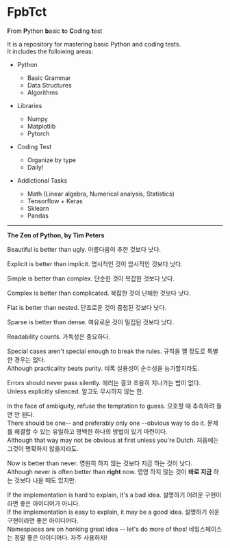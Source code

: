 # FpbTct
**F**rom **P**ython **b**asic **t**o **C**oding **t**est

It is a repository for mastering basic Python and coding tests.  
It includes the following areas:

- Python
  - Basic Grammar
  - Data Structures
  - Algorithms

- Libraries
  - Numpy
  - Matplotlib
  - Pytorch

- Coding Test
  - Organize by type
  - Daily!

- Addictional Tasks
  - Math (Linear algebra, Numerical analysis, Statistics)
  - Tensorflow + Keras
  - Sklearn
  - Pandas

------
**The Zen of Python, by Tim Peters**

Beautiful is better than ugly. 아름다움이 추한 것보다 낫다.

Explicit is better than implicit. 명시적인 것이 암시적인 것보다 낫다.

Simple is better than complex. 단순한 것이 복잡한 것보다 낫다.

Complex is better than complicated. 복잡한 것이 난해한 것보다 낫다.

Flat is better than nested. 단조로운 것이 중첩된 것보다 낫다.

Sparse is better than dense. 여유로운 것이 밀집된 것보다 낫다.

Readability counts. 가독성은 중요하다.

Special cases aren't special enough to break the rules. 규칙을 꺨 정도로 특별한 경우는 없다.  
Although practicality beats purity. 비록 실용성이 순수성을 능가할지라도.

Errors should never pass silently. 에러는 결코 조용히 지나가는 법이 없다.  
Unless explicitly silenced. 알고도 무시하지 않는 한.

In the face of ambiguity, refuse the temptation to guess. 모호할 때 추측하려 들면 안 된다.  
There should be one-- and preferably only one --obvious way to do it. 문제를 해결할 수 있는 유일하고 명백한 하나의 방법이 있기 마련이다.  
Although that way may not be obvious at first unless you're Dutch. 처음에는 그것이 명확하지 않을지라도.

Now is better than never. 영원히 하지 않는 것보다 지금 하는 것이 낫다.  
Although never is often better than **right** now. 영영 하지 않는 것이 **바로 지금** 하는 것보다 나을 때도 있지만.

If the implementation is hard to explain, it's a bad idea. 설명하기 어려운 구현이라면 좋은 아이디어가 아니다.  
If the implementation is easy to explain, it may be a good idea. 설명하기 쉬운 구현이라면 좋은 아이디어다.  
Namespaces are on honking great idea -- let's do more of thos! 네임스페이스는 정말 좋은 아이디어다. 자주 사용하자!
